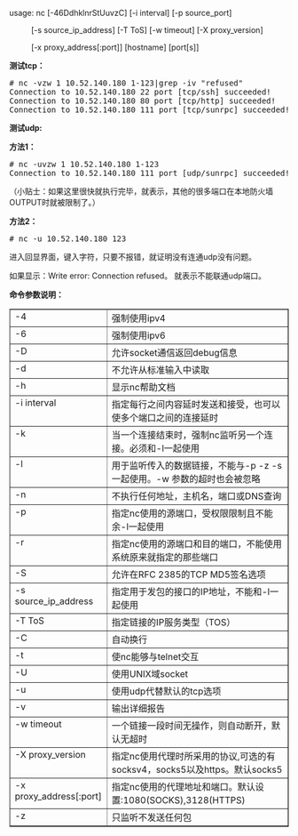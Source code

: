 <!--
author: vaster
date: 2013-10-29 19:42:40
title: 使用nc命令来探测tcp/udp端口
tags: Linux,nc,udp
category: Linux
status: publish
summary: usage: nc [-46DdhklnrStUuvzC] [-i interval] [-p source_port]          [-s source_ip_address] [-T ToS] [-w timeout] [-X proxy_version]       
-->

<p style="text-align: left;" align="center">usage: nc [-46DdhklnrStUuvzC] [-i interval] [-p source_port]</p>
<p style="text-align: left;">          [-s source_ip_address] [-T ToS] [-w timeout] [-X proxy_version]</p>
<p style="text-align: left;">          [-x proxy_address[:port]] [hostname] [port[s]]</p>
<p style="text-align: left;"><b>测试tcp：</b></p>

<pre class="lang:default decode:true"># nc -vzw 1 10.52.140.180 1-123|grep -iv "refused"
Connection to 10.52.140.180 22 port [tcp/ssh] succeeded!
Connection to 10.52.140.180 80 port [tcp/http] succeeded!
Connection to 10.52.140.180 111 port [tcp/sunrpc] succeeded!</pre>
<p style="text-align: left;"><b>测试udp: </b></p>
<p style="text-align: left;"><b>方法1：</b></p>

<pre class="lang:default decode:true"># nc -uvzw 1 10.52.140.180 1-123
Connection to 10.52.140.180 111 port [udp/sunrpc] succeeded!</pre>
<p style="text-align: left;">（小贴士：如果这里很快就执行完毕，就表示，其他的很多端口在本地防火墙OUTPUT时就被限制了。）</p>
<p style="text-align: left;"><b>方法2：</b></p>

<pre style="text-align: left;"># nc -u 10.52.140.180 123</pre>
<p style="text-align: left;">进入回显界面，键入字符，只要不报错，就证明没有连通udp没有问题。</p>
<p style="text-align: left;">如果显示：Write error: Connection refused。 就表示不能联通udp端口。</p>
<p style="text-align: left;"><b>命令参数说明：</b></p>

<table class="alignleft" width="671" border="1" cellspacing="0" cellpadding="0">
<tbody>
<tr>
<td valign="top" width="161">-4</td>
<td valign="top" width="510">强制使用ipv4</td>
</tr>
<tr>
<td valign="top" width="161">-6</td>
<td valign="top" width="510">强制使用ipv6</td>
</tr>
<tr>
<td valign="top" width="161">-D</td>
<td valign="top" width="510">允许socket通信返回debug信息</td>
</tr>
<tr>
<td valign="top" width="161">-d</td>
<td valign="top" width="510">不允许从标准输入中读取</td>
</tr>
<tr>
<td valign="top" width="161">-h</td>
<td valign="top" width="510">显示nc帮助文档</td>
</tr>
<tr>
<td valign="top" width="161">-i interval</td>
<td valign="top" width="510">指定每行之间内容延时发送和接受，也可以使多个端口之间的连接延时</td>
</tr>
<tr>
<td valign="top" width="161">-k</td>
<td valign="top" width="510">当一个连接结束时，强制nc监听另一个连接。必须和-l一起使用</td>
</tr>
<tr>
<td valign="top" width="161">-l</td>
<td valign="top" width="510">用于监听传入的数据链接，不能与-p -z -s一起使用。-w 参数的超时也会被忽略</td>
</tr>
<tr>
<td valign="top" width="161">-n</td>
<td valign="top" width="510">不执行任何地址，主机名，端口或DNS查询</td>
</tr>
<tr>
<td valign="top" width="161">-p</td>
<td valign="top" width="510">指定nc使用的源端口，受权限限制且不能余-l一起使用</td>
</tr>
<tr>
<td valign="top" width="161">-r</td>
<td valign="top" width="510">指定nc使用的源端口和目的端口，不能使用系统原来就指定的那些端口</td>
</tr>
<tr>
<td valign="top" width="161">-S</td>
<td valign="top" width="510">允许在RFC 2385的TCP MD5签名选项</td>
</tr>
<tr>
<td valign="top" width="161">-s source_ip_address</td>
<td valign="top" width="510">指定用于发包的接口的IP地址，不能和-l一起使用</td>
</tr>
<tr>
<td valign="top" width="161">-T ToS</td>
<td valign="top" width="510">指定链接的IP服务类型（TOS）</td>
</tr>
<tr>
<td valign="top" width="161">-C</td>
<td valign="top" width="510">自动换行</td>
</tr>
<tr>
<td valign="top" width="161">-t</td>
<td valign="top" width="510">使nc能够与telnet交互</td>
</tr>
<tr>
<td valign="top" width="161">-U</td>
<td valign="top" width="510">使用UNIX域socket</td>
</tr>
<tr>
<td valign="top" width="161">-u</td>
<td valign="top" width="510">使用udp代替默认的tcp选项</td>
</tr>
<tr>
<td valign="top" width="161">-v</td>
<td valign="top" width="510">输出详细报告</td>
</tr>
<tr>
<td valign="top" width="161">-w timeout</td>
<td valign="top" width="510">一个链接一段时间无操作，则自动断开，默认无超时</td>
</tr>
<tr>
<td valign="top" width="161">-X proxy_version</td>
<td valign="top" width="510">指定nc使用代理时所采用的协议,可选的有socksv4，socks5以及https。默认socks5</td>
</tr>
<tr>
<td valign="top" width="161">-x proxy_address[:port]</td>
<td valign="top" width="510">指定nc使用的代理地址和端口。默认设置:1080(SOCKS),3128(HTTPS)</td>
</tr>
<tr>
<td valign="top" width="161">-z</td>
<td valign="top" width="510">只监听不发送任何包</td>
</tr>
</tbody>
</table>
<p style="text-align: left;"></p>
<p style="text-align: left;"></p>
<p style="text-align: left;"></p>